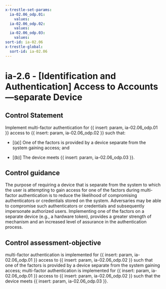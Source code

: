 ```yaml
---
x-trestle-set-params:
  ia-02.06_odp.01:
    values:
  ia-02.06_odp.02:
    values:
  ia-02.06_odp.03:
    values:
sort-id: ia-02.06
x-trestle-global:
  sort-id: ia-02.06
---
```


# ia-2.6 - \[Identification and Authentication\] Access to Accounts —separate Device

## Control Statement

Implement multi-factor authentication for {{ insert: param, ia-02.06_odp.01 }} access to {{ insert: param, ia-02.06_odp.02 }} such that:

- \[(a)\] One of the factors is provided by a device separate from the system gaining access; and

- \[(b)\] The device meets {{ insert: param, ia-02.06_odp.03 }}.

## Control guidance

The purpose of requiring a device that is separate from the system to which the user is attempting to gain access for one of the factors during multi-factor authentication is to reduce the likelihood of compromising authenticators or credentials stored on the system. Adversaries may be able to compromise such authenticators or credentials and subsequently impersonate authorized users. Implementing one of the factors on a separate device (e.g., a hardware token), provides a greater strength of mechanism and an increased level of assurance in the authentication process.

## Control assessment-objective

multi-factor authentication is implemented for {{ insert: param, ia-02.06_odp.01 }} access to {{ insert: param, ia-02.06_odp.02 }} such that one of the factors is provided by a device separate from the system gaining access;
multi-factor authentication is implemented for {{ insert: param, ia-02.06_odp.01 }} access to {{ insert: param, ia-02.06_odp.02 }} such that the device meets {{ insert: param, ia-02.06_odp.03 }}.
